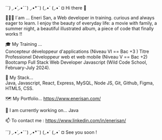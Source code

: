 *´¨) 
¸.•´¸.•*´¨) ¸.•*¨) 
(¸.•´ (¸.•` ¤  Hi there 👋

👩🏼‍🦰  I´am ...
         Eneri San, a Web developer in training.
         curious and always eager to learn. I enjoy the beauty of everyday life: a movie with family, a summer night, a beautiful illustrated album, a piece of code that finally works !!

🎓 My Training ...         
         Concepteur développeur d'applications (Niveau VI == Bac +3 )
         Titre Professionel Développeur web et web mobile (Niveau V == Bac +2)
         Bootcamp Full Stack Web Developer Javascript (Wild Code School, February-July 2024).

🧰 My Stack...    
         Java, Javascript, React, Express, MySQL, Node JS, Git, Github, Figma, HTML5, CSS.

🗺️ My Portfolio...
         https://www.enerisan.com/      

🚀 I am currently working on...
         Java
        
📫 To contact me :
         https://www.linkedin.com/in/enerisan/

*´¨) 
¸.•´¸.•*´¨) ¸.•*¨) 
(¸.•´ (¸.•` ¤ See you soon !
                                                                                          


